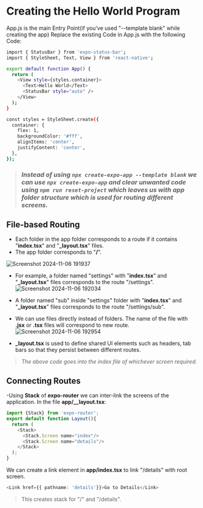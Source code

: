 # Creating the Hello World Program

App.js is the main Entry Point(if you've used "--template blank" while creating the app) Replace the existing Code in App.js with the following Code:

```bash
import { StatusBar } from 'expo-status-bar';
import { StyleSheet, Text, View } from 'react-native';

export default function App() {
  return (
    <View style={styles.container}>
      <Text>Hello World</Text>
      <StatusBar style="auto" />
    </View>
  );
}

const styles = StyleSheet.create({
  container: {
    flex: 1,
    backgroundColor: '#fff',
    alignItems: 'center',
    justifyContent: 'center',
  },
});
```
> ### ***Instead of using `npx create-expo-app --template blank` we can use `npx create-expo-app` and clear unwanted code using `npm run reset-project` which leaves us with app folder structure which is used for routing different screens.***

## File-based Routing
- Each folder in the app folder corresponds to a route if it contains "**index.tsx**" and "**_layout.tsx**" files.
- The app folder corresponds to "**/**".

![Screenshot 2024-11-06 191937](https://github.com/user-attachments/assets/390d406b-f8bf-43e8-8471-6fe78be9f3b7)

- For example, a folder named "settings" with "**index.tsx**" and "**_layout.tsx**" files corresponds to the route "/settings".
![Screenshot 2024-11-06 192034](https://github.com/user-attachments/assets/66a0a01e-414d-4993-bdd7-945e1c421031)

- A folder named "sub" inside "settings" folder with "**index.tsx**" and "**_layout.tsx**" files corresponds to the route "/settings/sub".
- We can use files directly instead of folders. The name of the file with **.jsx** or **.tsx** files will correspond to new route.
![Screenshot 2024-11-06 192954](https://github.com/user-attachments/assets/27193272-9be9-42d5-8409-f810273e3e70)

- **_layout.tsx** is used to define shared UI elements such as headers, tab bars so that they persist between different routes.

>*The above code goes into the index file of whichever screen required.*

## Connecting Routes
-Using **Stack** of **expo-router** we can inter-link the screens of the application.
In the file **app/__layout.tsx**:
```typescript
import {Stack} from 'expo-router';
export default function Layout(){
  return (
    <Stack>
      <Stack.Screen name="index"/>
      <Stack.Screen name="details"/>
    </Stack>
  );
}
```
We can create a link element in **app/index.tsx** to link "/details" with root screen.
```typescript
<Link href={{ pathname: 'details'}}>Go to Details</Link>
```
> This creates stack for "/" and "/details".
